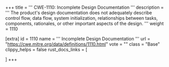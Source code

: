 +++
title = '''
CWE-1110: Incomplete Design Documentation
'''
description	= '''
The product's design documentation does not adequately describe control flow, data flow, system initialization, relationships between tasks, components, rationales, or other important aspects of the design.
'''
weight = 1110

[extra]
id = 1110
name = '''
Incomplete Design Documentation
'''
url = "https://cwe.mitre.org/data/definitions/1110.html"
vote = ""
class = "Base"
clippy_helps = false
rust_docs_links = [
	
]
+++
